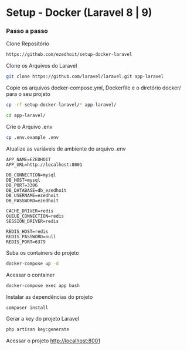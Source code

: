# Setup - Docker (Laravel 8 | 9)

### Passo a passo
Clone Repositório
```sh
https://github.com/ezedhoit/setup-docker-laravel
```

Clone os Arquivos do Laravel
```sh
git clone https://github.com/laravel/laravel.git app-laravel
```


Copie os arquivos docker-compose.yml, Dockerfile e o diretório docker/ para o seu projeto
```sh
cp -rf setup-docker-laravel/* app-laravel/
```
```sh
cd app-laravel/
```


Crie o Arquivo .env
```sh
cp .env.example .env
```


Atualize as variáveis de ambiente do arquivo .env
```dosini
APP_NAME=EZEDHOIT
APP_URL=http://localhost:8001

DB_CONNECTION=mysql
DB_HOST=mysql
DB_PORT=3306
DB_DATABASE=db_ezedhoit
DB_USERNAME=ezedhoit
DB_PASSWORD=ezedhoit

CACHE_DRIVER=redis
QUEUE_CONNECTION=redis
SESSION_DRIVER=redis

REDIS_HOST=redis
REDIS_PASSWORD=null
REDIS_PORT=6379
```


Suba os containers do projeto
```sh
docker-compose up -d
```


Acessar o container
```sh
docker-compose exec app bash
```


Instalar as dependências do projeto
```sh
composer install
```


Gerar a key do projeto Laravel
```sh
php artisan key:generate
```


Acessar o projeto
[http://localhost:8001](http://localhost:8001)
